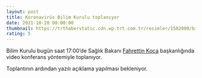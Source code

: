 ```yaml
--- 
layout: post
title: Koronavirüs Bilim Kurulu toplanıyor
date: 2021-10-20 00:00:00
thumbnail: https://trthaberstatic.cdn.wp.trt.com.tr/resimler/1502000/bilim-kurulu-aa-1502081.jpg
rating: 5
---
```

<p>
	Bilim Kurulu bugün saat 17:00’de Sağlık Bakanı <a href="https://www.trthaber.com/etiket/fahrettin-koca/" target="_blank">Fahrettin Koca</a> başkanlığında video konferans yöntemiyle toplanıyor. </p>
<p>
	Toplantının ardından yazılı açıklama yapılması bekleniyor. </p>